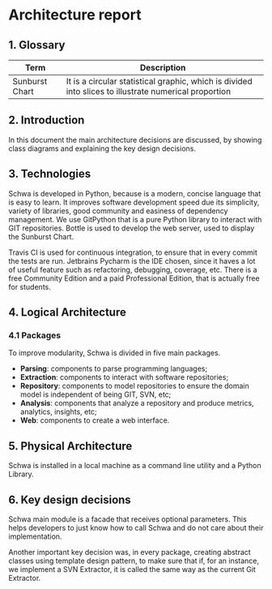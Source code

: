 # Architecture report
## 1. Glossary
Term  | Description
------------- | -------------
Sunburst Chart | It is a circular statistical graphic, which is divided into slices to illustrate numerical proportion


## 2. Introduction
In this document the main architecture decisions are discussed, by showing class diagrams and explaining the key design decisions.

## 3. Technologies
Schwa is developed in Python, because is a modern, concise language that is easy to learn. It improves software development speed due its simplicity, variety of libraries, good community and easiness of dependency management. We use GitPython that is a pure Python library to interact with GIT repositories. Bottle is used to develop the web server, used to display the Sunburst Chart.

Travis CI is used for continuous integration, to ensure that in every commit the tests are run. Jetbrains Pycharm is the IDE chosen, since it haves a lot of useful feature such as refactoring, debugging, coverage, etc. There is a free Community Edition and a paid Professional Edition, that is actually free for students.

## 4. Logical Architecture
### 4.1 Packages
To improve modularity, Schwa is divided in five main packages.
- **Parsing**: components to parse programming languages;
- **Extraction**: components to interact with software repositories;
- **Repository**: components to model repositories to ensure the domain model is independent of being GIT, SVN, etc;
- **Analysis**: components that analyze a repository and produce metrics, analytics, insights, etc;
- **Web**: components to create a web interface.

## 5. Physical Architecture
Schwa is installed in a local machine as a command line utility and a Python Library.

## 6. Key design decisions
Schwa main module is a facade that receives optional parameters. This helps developers to just know how to call Schwa and do not care about their implementation.

Another important key decision was, in every package, creating abstract classes using template design pattern, to make sure that if, for an instance, we implement a SVN Extractor, it is called the same way as the current Git Extractor.
